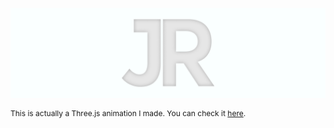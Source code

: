 [![Banner](./banner.gif "John Roussos")](https://johnroussos.info)

<p style="font-size: 12px">This is actually a Three.js animation I made. You can check it <a target="_blank" rel="noopener noreferrer" href="https://learning-three-js.netlify.app/?page=mixed_typo">here</a>.</p>
<!-- <br> -->

<!-- <h5 align='center'> -->
<!-- <a href="https://johnroussos.me" title="johnroussos.me">PORTFOLIO</a> -->
<!-- <a href="https://www.instagram.com/giannhs_r" title="@giannhs_r">INSTAGRAM</a> -->
<!-- <a href="https://twitter.com/giannhs41" title="@giannhs41">TWITTER</a> -->
<!-- </h5> -->


<!-- <br /> -->

<!-- 🌱 I’m currently improving on my React skills and learning frameworks like Next.js and Gatsby.js <br />
🥅 Goals for 2021: Learn back-end - Node.js, Go and MongoDB <br />
💬 Always happy to help, just ask me anything <br /> -->

<!-- <br/> -->

<!-- ## Tools & Technologies 🔧  -->

<!-- <br /> -->

<!-- ![](https://img.shields.io/badge/HTML5-informational?style=flat&logo=HTML5&logoColor=white&color=E34F26)
![](https://img.shields.io/badge/Figma-informational?style=flat&logo=Figma&logoColor=white&color=F24E1E)
![](https://img.shields.io/badge/Firebase-informational?style=flat&logo=Firebase&logoColor=white&color=FFCA28)
![](https://img.shields.io/badge/JavaScript-informational?style=flat&logo=javascript&logoColor=white&color=F7DF1E)
![](https://img.shields.io/badge/Node.js-informational?style=flat&logo=Node.js&logoColor=white&color=339933)
![](https://img.shields.io/badge/Visual%20Studio%20Code-informational?style=flat&logo=Visual%20Studio%20Code&logoColor=white&color=007ACC)
![](https://img.shields.io/badge/CSS3-informational?style=flat&logo=CSS3&logoColor=white&color=1572B6)
![](https://img.shields.io/badge/Python-informational?style=flat&logo=python&logoColor=white&color=3776AB)
![](https://img.shields.io/badge/ReactJS-informational?style=flat&logo=React&logoColor=white&color=61DAFB)
![](https://img.shields.io/badge/Sass-informational?style=flat&logo=Sass&logoColor=white&color=CC6699)
![](https://img.shields.io/badge/C%20Language-informational?style=flat&logo=C&logoColor=white&color=A8B9CC) -->

<!-- 
<img align="left" alt="Github Stats" src="https://github-readme-stats.vercel.app/api?username=jroussos&show_icons=true&hide_border=true&hide=stars&bg_color=242525&text_color=fff&title_color=dedede&icon_color=dedede"/> -->

[instagram]: https://www.instagram.com/giannhs_r
[twitter]: https://twitter.com/giannhs41
[facebook]: https://www.facebook.com/giannhs.roussos.s


<!--
**JRoussos/JRoussos** is a ✨ _special_ ✨ repository because its `README.md` (this file) appears on your GitHub profile.

Here are some ideas to get you started:

- 🔭 I’m currently working on ...
- 🌱 I’m currently learning ...
- 👯 I’m looking to collaborate on ...
- 🤔 I’m looking for help with ...
- 💬 Ask me about ...
- 📫 How to reach me: ...
- 😄 Pronouns: ...
- ⚡ Fun fact: ...
-->
